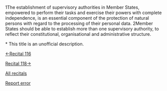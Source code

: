 
1The establishment of supervisory authorities in Member States, empowered to perform their tasks and exercise their powers with complete independence, is an essential component of the protection of natural persons with regard to the processing of their personal data. 2Member States should be able to establish more than one supervisory authority, to reflect their constitutional, organisational and administrative structure.


\* This title is an unofficial description.




[←Recital 116](https://gdpr-info.eu/recitals/no-116/ "116 - Cooperation Among Supervisory Authorities")


[Recital 118→](https://gdpr-info.eu/recitals/no-118/ "118 - Monitoring of the Supervisory Authorities")


[All recitals](https://gdpr-info.eu/recitals/)

[Report error](https://gdpr-info.eu/gf/?TB_iframe=true&height=306 "Your message")

